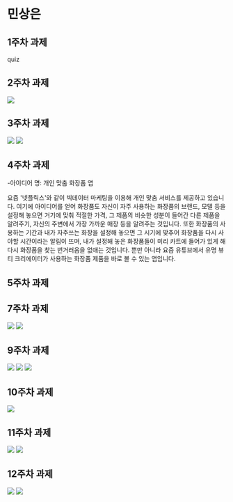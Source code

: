 # 민상은

## 1주차 과제
quiz

## 2주차 과제
<img width="" height="" src="./png/2주차.png"></img>

## 3주차 과제
<img width="" height="" src="./png/3주차(1).png"></img>
<img width="" height="" src="./png/3주차(2).png"></img>

## 4주차 과제
-아이디어 명: 개인 맞춤 화장품 앱

요즘 '넷플릭스'와 같이 빅데이터 마케팅을 이용해 개인 맞춤 서비스를 제공하고 있습니다.
여기에 아이디어를 얻어 화장품도 자신이 자주 사용하는 화장품의 브랜드, 모델 등을 설정해 놓으면 거기에 맞춰 적절한 가격, 그 제품의 비슷한 성분이 들어간 다른 제품을 알려주기, 자신의 주변에서 가장 가까운 매장 등을 알려주는 것입니다. 또한 화장품의 사용하는 기간과 내가 자주쓰는 화장을 설정해 놓으면 그 시기에 맞추어 화장품을 다시 사야할 시간이라는 알림이 뜨며, 내가 설정해 놓은 화장품들이 미리 카트에 들어가 있게 해 다시 화장품을 찾는 번거러움을 없애는 것입니다. 뿐만 아니라 요즘 유튜브에서 유명 뷰티 크리에이터가 사용하는 화장품 제품을 바로 볼 수 있는 앱입니다.

## 5주차 과제


## 7주차 과제
<img width="" height="" src="./png/7주차 과제.png"></img>
<img width="" height="" src="./png/7주차 과제2.png"></img>

## 9주차 과제
<img width="" height="" src="./png/9주차 과제1.png"></img>
<img width="" height="" src="./png/9주차 과제2.png"></img>
<img width="" height="" src="./png/9주차 과제3.png"></img>

## 10주차 과제
<img width="" height="" src="./png/10주차 과제.png"></img>

## 11주차 과제
<img width="" height="" src="./png/11주차 과제(1).png"></img>
<img width="" height="" src="./png/11주차 과제(2).png"></img>

## 12주차 과제
<img width="" height="" src="./png/12주차 과제1.png"></img>
<img width="" height="" src="./png/12주차 과제.png"></img>
